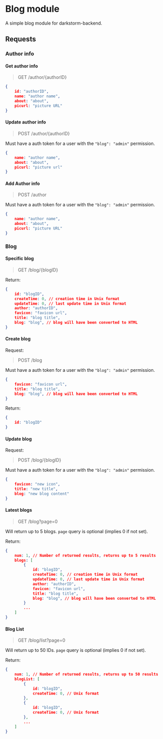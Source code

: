 # Blog module

A simple blog module for darkstorm-backend.

## Requests

### Author info

#### Get author info

> GET /author/{authorID}

```json
{
    id: "authorID",
    name: "author name",
    about: "about",
    picurl: "picture URL"
}
```

#### Update author info

> POST /author/{authorID}

Must have a auth token for a user with the `"blog": "admin"` permission.

```json
{
    name: "author name",
    about: "about",
    picurl: "picture url"
}
```

#### Add Author info

> POST /author

Must have a auth token for a user with the `"blog": "admin"` permission.

```json
{
    name: "author name",
    about: "about",
    picurl: "picture URL"
}
```

### Blog

#### Specific blog

> GET /blog/{blogID}

Return:

```json
{
    id: "blogID",
    createTime: 0, // creation time in Unix format
    updateTime: 0, // last update time in Unix format
    author: "authorID",
    favicon: "favicon url",
    title: "blog title",
    blog: "blog", // blog will have been converted to HTML
}
```

#### Create blog

Request:

> POST /blog

Must have a auth token for a user with the `"blog": "admin"` permission.

```json
{
    favicon: "favicon url",
    title: "blog title",
    blog: "blog", // blog will have been converted to HTML
}
```

Return:

```json
{
    id: "blogID"
}
```

#### Update blog

Request:

> POST /blog/{blogID}

Must have a auth token for a user with the `"blog": "admin"` permission.

```json
{
    favicon: "new icon",
    title: "new title",
    blog: "new blog content"
}
```

#### Latest blogs

> GET /blog?page=0

Will return up to 5 blogs. `page` query is optional (implies 0 if not set).

Return:

```json
{
    num: 1, // Number of returned results, returns up to 5 results
    blogs: [
        {
            id: "blogID",
            createTime: 0, // creation time in Unix format
            updateTime: 0, // last update time in Unix format
            author: "authorID",
            favicon: "favicon url",
            title: "blog title",
            blog: "blog", // blog will have been converted to HTML
        }
        ...
    ]
}
```

#### Blog List

> GET /blog/list?page=0

Will return up to 50 IDs. `page` query is optional (implies 0 if not set).

Return:

```json
{
    num: 1, // Number of returned results, returns up to 50 results
    blogList: [
        {
            id: "blogID",
            createTime: 0, // Unix format
        },
        {
            id: "blogID",
            createTime: 0, // Unix format
        },
        ...
    ]
}
```
